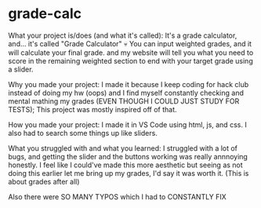 # grade-calc

What your project is/does (and what it's called): It's a grade calculator, and... it's called "Grade Calculator" 💀 You can input weighted grades, and it will calculate your final grade. and my website will tell you what you need to score in the remaining weighted section to end with your target grade using a slider. 

Why you made your project: I made it because I keep coding for hack club instead of doing my hw (oops) and I find myself constantly checking and mental mathing my grades (EVEN THOUGH I COULD JUST STUDY FOR TESTS); This project was mostly inspired off of that.

How you made your project: I made it in VS Code using html, js, and css. I also had to search some things up like sliders.

What you struggled with and what you learned: I struggled with a lot of bugs, and getting the slider and the buttons working was really annnoying honestly. I feel like I could've made this more aesthetic but seeing as not doing this earlier let me bring up my grades, I'd say it was worth it. (This is about grades after all)

Also there were SO MANY TYPOS which I had to CONSTANTLY FIX